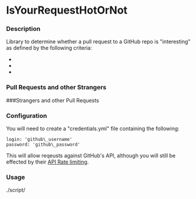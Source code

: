 IsYourRequestHotOrNot
================================

### Description

Library to determine whether a pull request to a GitHub repo is "interesting" as defined by the following criteria:

*
*
*

### Pull Requests and other Strangers

###Strangers and other Pull Requests

### Configuration

You will need to create a "credentials.yml" file containing the following:

	login: 'github\_username'
	password: 'github\_password'


This will allow reqeusts against GitHub's API, although you will still be effected by their [API Rate limiting](http://developer.github.com/v3/#rate-limiting).

### Usage

./script/